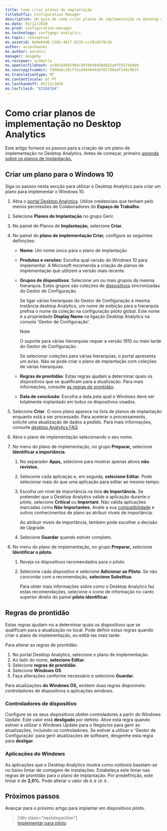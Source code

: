 ```yaml
---
title: Como criar planos de implantação
titleSuffix: Configuration Manager
description: Um guia de como criar planos de implementação no Desktop Analytics.
ms.date: 03/12/2020
ms.prod: configuration-manager
ms.technology: configmgr-analytics
ms.topic: conceptual
ms.assetid: 8e0e8496-136b-461f-8239-cc19c6b78c3b
author: aczechowski
ms.author: aaroncz
manager: dougeby
ms.reviewer: acabello
ms.openlocfilehash: ac9b5ddd85904c90709a9450d6d2a9ffd379ddb9
ms.sourcegitcommit: fddbb6c20cf7e19944944d4f81788adf249c963f
ms.translationtype: MT
ms.contentlocale: pt-PT
ms.lasthandoff: 05/12/2020
ms.locfileid: "83268764"
---
```

# <a name="how-to-create-deployment-plans-in-desktop-analytics"></a>Como criar planos de implementação no Desktop Analytics

Este artigo fornece os passos para a criação de um plano de implementação no Desktop Analytics. Antes de começar, primeiro [aprenda sobre os planos de implantação.](about-deployment-plans.md)

## <a name="create-a-plan-for-windows-10"></a>Criar um plano para o Windows 10

Siga os passos nesta secção para utilizar o Desktop Analytics para criar um plano para implementar o Windows 10.

1. Abra o [portal Desktop Analytics](https://aka.ms/desktopanalytics). Utilize credenciais que tenham pelo menos permissões de Colaboradores do **Espaço de Trabalho.**  

2. Selecione **Planos de Implantação** no grupo Gerir.  

3. No painel de Planos de **Implantação,** selecione **Criar**.  

4. No painel do **plano de implementação Criar,** configure as seguintes definições:  

    - **Nome**: Um nome único para o plano de implantação  

    - **Produtos e versões**: Escolha qual versão do Windows 10 para implementar. A Microsoft recomenda a criação de planos de implementação que utilizem a versão mais recente.  

    - **Grupos de dispositivos**: Selecione um ou mais grupos da mesma hierarquia. Estes grupos são coleções de [dispositivos](connect-configmgr.md#bkmk_Collections) sincronizadas do Gestor de Configuração.

        Se ligar várias hierarquias do Gestor de Configuração à mesma instância desktop Analytics, um nome de exibição para a hierarquia prefixa o nome da coleção na configuração piloto global. Este nome é a propriedade **Display Name** na ligação Desktop Analytics na consola 'Gestor de Configuração'.<!-- 4814075 -->

        > [!NOTE]
        > O suporte para várias hierarquias requer a versão 1910 ou mais tarde do Gestor de Configuração.
        >
        > Se selecionar coleções para várias hierarquias, o portal apresenta um aviso. Não se pode criar o plano de implantação com coleções de várias hierarquias.<!-- 4814075 -->

    - **Regras de prontidão**: Estas regras ajudam a determinar quais os dispositivos que se qualificam para a atualização. Para mais informações, consulte [as regras de prontidão](#readiness-rules).  

    - **Data de conclusão**: Escolha a data pela qual o Windows deve ser totalmente implantado em todos os dispositivos visados.  

5. Selecione **Criar**. O novo plano aparece na lista de planos de implantação enquanto está a ser processado. Para acelerar o processamento, solicite uma atualização de dados a pedido. Para mais informações, consulte [desktop Analytics FAQ](faq.md#can-i-reduce-the-amount-of-time-it-takes-for-data-to-refresh-in-my-desktop-analytics-portal).  

6. Abra o plano de implementação selecionando o seu nome.  

7. No menu do plano de implementação, no grupo **Preparar,** selecione **Identificar a importância**.  

    1. No separador **Apps,** selecione para mostrar apenas ativos **não revistos.**  

    2. Selecione cada aplicação e, em seguida, **selecione Editar**. Pode selecionar mais do que uma aplicação para editar ao mesmo tempo.  

    3. Escolha um nível de importância na lista **de Importância.** Se pretender que o Desktop Analytics valide a aplicação durante o piloto, selecione **Critical** ou **Important**. Não valida aplicações marcadas como **Não Importantes.** Avalie a sua [compatibilidade](compat-assessment.md) e outros conhecimentos de plano ao atribuir níveis de importância.  

        Ao atribuir níveis de importância, também pode escolher a decisão de Upgrade.  

    4. Selecione **Guardar** quando estiver completo.  

8. No menu do plano de implementação, no grupo **Preparar,** selecione **Identificar o piloto**.  

    1. Reveja os dispositivos recomendados para o piloto.  

    2. Selecione cada dispositivo e selecione **Adicionar ao Piloto**. Se não concordar com a recomendação, **selecione Substitua**.  

        Para obter mais informações sobre como o Desktop Analytics faz estas recomendações, selecione o ícone de informação no canto superior direito do painel **piloto identificar.**

## <a name="readiness-rules"></a>Regras de prontidão

Estas regras ajudam-no a determinar quais os dispositivos que se qualificam para a atualização no local. Pode definir estas regras quando criar o plano de implementação, ou editá-las mais tarde.

Para alterar as regras de prontidão:

1. No portal Desktop Analytics, selecione o plano de implementação.
1. Ao lado do nome, **selecione Editar**.
1. Selecione **regras de prontidão**.
1. Selecione **Windows OS**.
1. Faça alterações conforme necessário e selecione **Guardar**.

Para atualizações **do Windows OS,** existem duas regras disponíveis: controladores de dispositivos e aplicações windows.

### <a name="device-drivers"></a>Controladores de dispositivo

Configure se os seus dispositivos obtêm controladores a partir do Windows Update. Este valor está **desligado** por defeito. Ative esta regra quando estiver a utilizar o Windows Update para o Negócios para gerir as atualizações, incluindo os controladores. Se estiver a utilizar o 'Gestor de Configuração' para gerir atualizações de software, desgenhe esta regra para **desligar**.

### <a name="windows-applications"></a>Aplicações do Windows

As aplicações que o Desktop Analytics mostra como *notáveis* baseiam-se no baixo limiar de contagem de instalações. Estabeleça este limiar nas regras de prontidão para o plano de implantação. Por predefinição, este limiar é de **2,0%.** Pode alterar o valor de `0.0` `10.0` .


## <a name="next-steps"></a>Próximos passos

Avançar para o próximo artigo para implantar em dispositivos piloto.
> [!div class="nextstepaction"]  
> [Implementar para piloto](deploy-pilot.md)  
